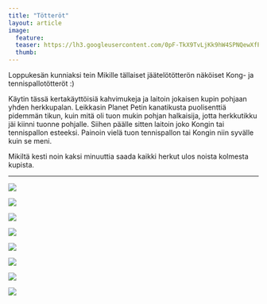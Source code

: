 ```yaml
---
title: "Tötteröt"
layout: article
image:
  feature:
  teaser: https://lh3.googleusercontent.com/0pF-TkX9TvLjKk9hW4SPNQewXfP-Rr9Zq6x1Zx0xUh0=w245
  thumb:
---
```


Loppukesän kunniaksi tein Mikille tällaiset jäätelötötterön näköiset Kong- ja tennispallotötteröt :)

Käytin tässä kertakäyttöisiä kahvimukeja ja laitoin jokaisen kupin pohjaan yhden herkkupalan. Leikkasin Planet Petin kanatikusta puolisenttiä pidemmän tikun, kuin mitä oli tuon mukin pohjan halkaisija, jotta herkkutikku jäi kiinni tuonne pohjalle. Siihen päälle  sitten laitoin joko Kongin tai tennispallon esteeksi. Painoin vielä tuon tennispallon tai Kongin niin syvälle kuin se meni.

Mikiltä kesti noin kaksi minuuttia saada kaikki herkut ulos noista kolmesta kupista.

---

[![](https://lh3.googleusercontent.com/7FRpvZKfA2FZdEZpDv8JTKGYhmnbMw8vGgiWCwndYlQ=w800)](https://lh3.googleusercontent.com/7FRpvZKfA2FZdEZpDv8JTKGYhmnbMw8vGgiWCwndYlQ=s0)

[![](https://lh3.googleusercontent.com/XwJXQg-Q-H-ldSuLpBABDWAgtKnzeP5MSbk1ANlsd-Y=w800)](https://lh3.googleusercontent.com/XwJXQg-Q-H-ldSuLpBABDWAgtKnzeP5MSbk1ANlsd-Y=s0)

[![](https://lh3.googleusercontent.com/S82jh2dBKF_nPDG7H_VFvDTEoW0PLfE4n-5bz9plBCM=w800)](https://lh3.googleusercontent.com/S82jh2dBKF_nPDG7H_VFvDTEoW0PLfE4n-5bz9plBCM=s0)

[![](https://lh3.googleusercontent.com/1lZQpFjD--0hK-X3vOjcbM9zBlP3mAA0KjpgBcixj-A=w800)](https://lh3.googleusercontent.com/1lZQpFjD--0hK-X3vOjcbM9zBlP3mAA0KjpgBcixj-A=s0)

[![](https://lh3.googleusercontent.com/hrFKBRy0jH8rxa0oAnqmTC4RRnmCkHe4BG_2QjUZxiU=w800)](https://lh3.googleusercontent.com/hrFKBRy0jH8rxa0oAnqmTC4RRnmCkHe4BG_2QjUZxiU=s0)

[![](https://lh3.googleusercontent.com/8Dr3zuiPFQSOOQAnPe7nA7C5jLcvAWY5_Bzb4ozEIuE=w800)](https://lh3.googleusercontent.com/8Dr3zuiPFQSOOQAnPe7nA7C5jLcvAWY5_Bzb4ozEIuE=s0)

[![](https://lh3.googleusercontent.com/NoIZgsXKMTkPru2UPQEGBrn8aktNuCjbGneDBcvYvdQ=w800)](https://lh3.googleusercontent.com/NoIZgsXKMTkPru2UPQEGBrn8aktNuCjbGneDBcvYvdQ=s0)

[![](https://lh3.googleusercontent.com/SVLHUGEDOFWMHedvVnBKvE_5VmjWv_lq0xEPL2cv2HA=w800)](https://lh3.googleusercontent.com/SVLHUGEDOFWMHedvVnBKvE_5VmjWv_lq0xEPL2cv2HA=s0)
